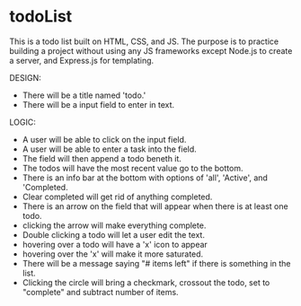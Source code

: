 # todoList
This is a todo list built on HTML, CSS, and JS.
The purpose is to practice building a project without
using any JS frameworks except Node.js to create a
server, and Express.js for templating.

DESIGN:
- There will be a title named 'todo.'
- There will be a input field to enter in text.

LOGIC:
- A user will be able to click on the input field.
- A user will be able to enter a task into the field.
- The field will then append a todo beneth it.
- The todos will have the most recent value go to the bottom.
- There is an info bar at the bottom with options of 'all',
    'Active', and 'Completed.
- Clear completed will get rid of anything completed.
- There is an arrow on the field that will appear when there is
    at least one todo.
- clicking the arrow will make everything complete.
- Double clicking a todo will let a user edit the text.
- hovering over a todo will have a 'x' icon to appear
- hovering over the 'x' will make it more saturated.
- There will be a message saying "# items left" if there
    is something in the list.
- Clicking the circle will bring a checkmark, crossout the
    todo, set to "complete" and subtract number of items.
